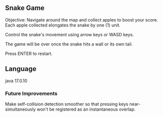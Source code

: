 ## Snake Game
Objective: Navigate around the map and collect apples to boost your score. Each apple collected elongates the snake by one (1) unit.

Control the snake's movement using arrow keys or WASD keys.

The game will be over once the snake hits a wall or its own tail.

Press ENTER to restart.

## Language
java 17.0.10

### Future Improvements
Make self-collision detection smoother so that pressing keys near-simultaneously won't be registered as an instantaneous overlap.